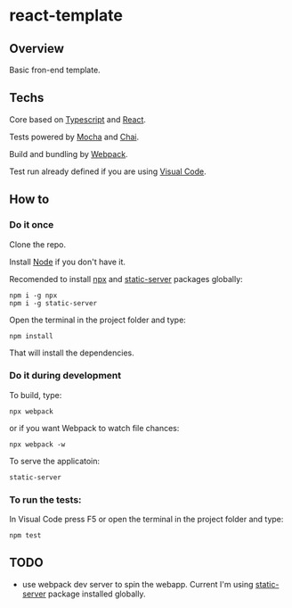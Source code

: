 # react-template

## Overview

Basic fron-end template. 

## Techs

Core based on [Typescript](https://www.typescriptlang.org/) and [React](https://reactjs.org/).

Tests powered by [Mocha](https://mochajs.org/) and [Chai](https://www.chaijs.com/).

Build and bundling by [Webpack](https://webpack.js.org/).

Test run already defined if you are using [Visual Code](https://code.visualstudio.com/download).

## How to

### Do it once
Clone the repo.

Install [Node](https://nodejs.org) if you don't have it.

Recomended to install [npx](https://www.npmjs.com/package/npx) and [static-server](https://www.npmjs.com/package/static-server) packages globally:
```
npm i -g npx
npm i -g static-server
```

Open the terminal in the project folder and type:
```
npm install
```
That will install the dependencies. 

### Do it during development

To build, type:

```
npx webpack
```
or if you want Webpack to watch file chances:
```
npx webpack -w
```

To serve the applicatoin:
```
static-server
```


### To run the tests:

In Visual Code press F5 or open the terminal in the project folder and type:
```
npm test
```



## TODO

* use webpack dev server to spin the webapp. Current I'm using [static-server](https://www.npmjs.com/package/static-server) package installed globally.
